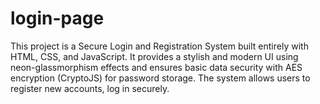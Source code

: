 # login-page
This project is a Secure Login and Registration System built entirely with HTML, CSS, and JavaScript. It provides a stylish and modern UI using neon-glassmorphism effects and ensures basic data security with AES encryption (CryptoJS) for password storage.  The system allows users to register new accounts, log in securely.
